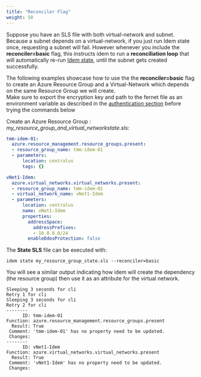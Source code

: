 ```yaml
---
title: "Reconciler Flag"
weight: 50
---
```

Suppose you have an SLS file with both virtual-network and subnet. 
Because a subnet depends on a virtual-network, if you just run Idem state once, requesting a subnet will fail.
However whenever you include the <b>reconciler=basic</b> flag, this instructs idem to run a <b>reconciliation loop</b> that will automatically re-run [Idem state](/Getting-Started/Basic-Commands/), until the subnet gets created successfully.

The following examples showcase how to use the the <b>reconciler=basic</b> flag to create an Azure Resource Group and a Virtual-Network which depends on the same Resource Group we will create.<br>
Make sure to export the encryption key and path to the fernet file as an environment variable as described in the [authentication section](/Getting-Started/Authenticate/) before trying the commands below


Create an Azure Resource Group : <i>my_resource_group_and_virtual_networkstate.sls:</i>

```yaml
tmm-idem-01:
  azure.resource_management.resource_groups.present:
  - resource_group_name: tmm-idem-01
  - parameters:
      location: centralus
      tags: {}

vNet1-Idem:
  azure.virtual_networks.virtual_networks.present:
  - resource_group_name: tmm-idem-01
  - virtual_network_name: vNet1-Idem
  - parameters:
      location: centralus
      name: vNet1-Idem
      properties:
        addressSpace:
          addressPrefixes:
          - 10.0.0.0/24
        enableDdosProtection: false
```
The <b>State SLS</b> file can be executed with:

```shell
idem state my_resource_group_state.sls --reconciler=basic
```
You will see a similar output indicating how idem will create the dependency (the resource group) then use it as an attribute for the virtual network.

```shell
Sleeping 3 seconds for cli
Retry 1 for cli
Sleeping 3 seconds for cli
Retry 2 for cli
--------
      ID: tmm-idem-01
Function: azure.resource_management.resource_groups.present
  Result: True
 Comment: 'tmm-idem-01' has no property need to be updated.
 Changes: 
--------
      ID: vNet1-Idem
Function: azure.virtual_networks.virtual_networks.present
  Result: True
 Comment: 'vNet1-Idem' has no property need to be updated.
 Changes: 
```

<script id="asciicast-6QzLF42ABz0BA6V9YCJhBRSXn" src="https://asciinema.org/a/6QzLF42ABz0BA6V9YCJhBRSXn.js" async theme="asciinema" data-autoplay="true" data-size="small" loop="true"></script>
